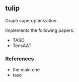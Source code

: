 ## tulip

Graph superoptimization.

Implements the following papers:
+ TASO
+ TensAAT

### References

- the main one 
- taso
